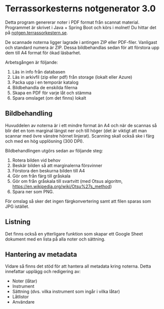 # Terrassorkesterns notgenerator 3.0

Detta program genererar noter i PDF format från scannat material. Programmet är skrivet i Java + Spring Boot och körs i
molnet! Du hittar det på [notgen.terrassorkestern.se](https://notgen.terrassorkestern.se).

De scannade noterna ligger lagrade i antingen ZIP eller PDF-filer. Vanligast och standard numera är ZIP. Dessa
bildbehandlas sedan för att förstora upp dem till A4 format för ökad läsbarhet.

Arbetsgången är följande:

1. Läs in info från databasen
2. Läs in arkivfil (zip eller pdf) från storage (lokalt eller Azure)
3. Packa upp i en temporär katalog
4. Bildbehandla de enskilda filerna
5. Skapa en PDF för varje låt och stämma
6. Spara omslaget (om det finns) lokalt

## Bildbehandling

Huvuddelen av noterna är i ett mindre format än A4 och när de scannas så blir det en tom marginal längst ner och till
höger (det är viktigt att man scannar med övre vänstre hörnet linjerat). Scanning skall också ske i färg och med en hög
upplösning (300 DPI).

Bildbehandlingen utgörs sedan av följande steg:

1. Rotera bilden vid behov
2. Beskär bilden så att marginalerna försvinner
3. Förstora den beskurna bilden till A4
4. Gör om från färg till gråskala
5. Gör om från gråskala till svartvitt (med Otsus algoritm, https://en.wikipedia.org/wiki/Otsu%27s_method)
6. Spara ner som PNG.

För omslag så sker det ingen färgkonvertering samt att filen sparas som JPG istället.

## Listning

Det finns också en ytterligare funktion som skapar ett Google Sheet dokument med en lista på alla noter och sättning.

## Hantering av metadata

Vidare så finns det stöd för att hantera all metadata kring noterna. Detta innefattar upplägg och redigering av:

* Noter (låtar)
* Instrument
* Sättning (dvs. vilka instrument som ingår i vilka låtar)
* Låtlistor
* Användare
